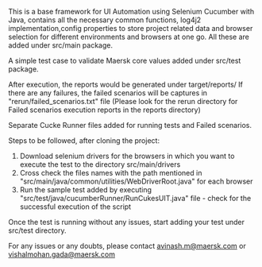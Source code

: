 This is a base framework for UI Automation using Selenium Cucumber with Java, contains all the necessary common functions, log4j2 implementation,config properties to store project related data and browser selection for different environments and browsers at one go. All these are added under src/main package.

A simple test case to validate Maersk core values added under src/test package.

After execution, the reports would be generated under target/reports/ 
If there are any failures, the failed scenarios will be captures in "rerun/failed_scenarios.txt" file (Please look for the rerun directory for Failed scenarios execution reports in the reports directory)

Separate Cucke Runner files added for running tests and Failed scenarios.

Steps to be followed, after cloning the project:
1. Download selenium drivers for the browsers in which you want to execute the test to the directory src/main/drivers
2. Cross check the files names with the path mentioned in "src/main/java/common/utilities/WebDriverRoot.java" for each browser
3.  Run the sample test added by executing "src/test/java/cucumberRunner/RunCukesUIT.java" file - check for the successful execution of the script

Once the test is running without any issues, start adding your test under src/test directory.

For any issues or any doubts, please contact avinash.m@maersk.com or vishalmohan.gada@maersk.com